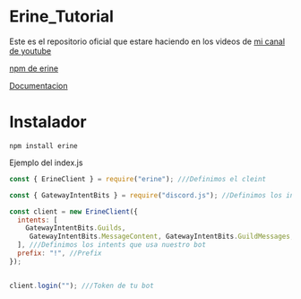 # Erine_Tutorial
Este es el repositorio oficial que estare haciendo en los videos de [mi canal de youtube](https://www.youtube.com/channel/UC1NOFEDs5Q86cMs7PQdzhyw)

[npm de erine](https://www.npmjs.com/package/erine)

[Documentacion](https://erine.cyberghxst.ga)


# Instalador

```
npm install erine
```

Ejemplo del index.js

```js
const { ErineClient } = require("erine"); ///Definimos el cleint

const { GatewayIntentBits } = require("discord.js"); //Definimos los intents

const client = new ErineClient({
  intents: [
    GatewayIntentBits.Guilds, 
     GatewayIntentBits.MessageContent, GatewayIntentBits.GuildMessages, GatewayIntentBits.GuildMembers
  ], ///Definimos los intents que usa nuestro bot
  prefix: "!", //Prefix
});


client.login(""); ///Token de tu bot
```
